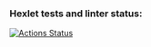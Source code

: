 ### Hexlet tests and linter status:
[![Actions Status](https://github.com/niramov/frontend-project-lvl2/workflows/hexlet-check/badge.svg)](https://github.com/niramov/frontend-project-lvl2/actions)